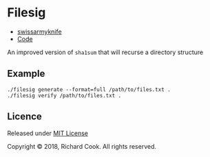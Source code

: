 # Filesig

* [swissarmyknife](README.md)
* [Code](filesig)

An improved version of `sha1sum` that will recurse a directory structure

## Example

```
./filesig generate --format=full /path/to/files.txt .
./filesig verify /path/to/files.txt .
```

## Licence

Released under [MIT License][licence]

Copyright &copy; 2018, Richard Cook. All rights reserved.

[licence]: LICENSE
